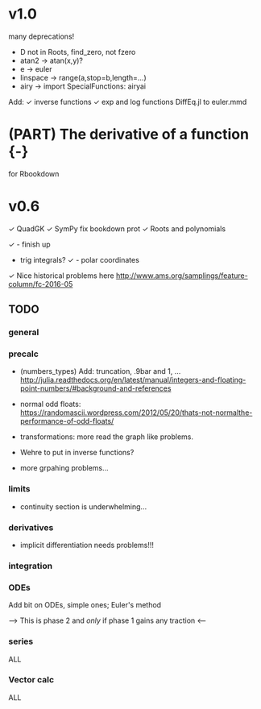 
# v1.0
many deprecations!
* D not in Roots, find_zero, not fzero
* atan2 -> atan(x,y)?
* e -> euler
* linspace -> range(a,stop=b,length=...)
* airy -> import SpecialFunctions: airyai

Add:
✓ inverse functions
✓ exp and log functions
DiffEq.jl to euler.mmd



# (PART) The derivative of a function {-}
for Rbookdown




# v0.6

✓ QuadGK
✓ SymPy fix
bookdown prot
✓ Roots and polynomials

✓ - finish up
- trig integrals?
✓ - polar coordinates

✓ Nice historical problems here http://www.ams.org/samplings/feature-column/fc-2016-05



## TODO

### general


### precalc

* (numbers_types) Add: truncation, .9bar and 1,
  ... http://julia.readthedocs.org/en/latest/manual/integers-and-floating-point-numbers/#background-and-references


* normal odd floats: https://randomascii.wordpress.com/2012/05/20/thats-not-normalthe-performance-of-odd-floats/

* transformations: more read the graph like problems.

* Wehre to put in inverse functions?

* more grpahing problems...



### limits

* continuity section is underwhelming...

### derivatives

* implicit differentiation needs problems!!!

### integration


### ODEs

Add bit on ODEs, simple ones; Euler's method


--> This is phase 2 and *only* if phase 1 gains any traction <--

### series

ALL

### Vector calc

ALL



